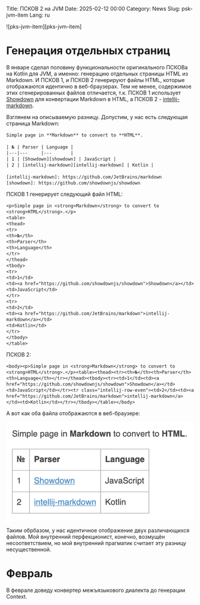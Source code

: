 Title: ПСКОВ 2 на JVM
Date: 2025-02-12 00:00
Category: News
Slug: psk-jvm-item
Lang: ru

![pks-jvm-item][pks-jvm-item]

# Генерация отдельных страниц

В январе сделал половину функциональности оригинального ПСКОВа на Kotlin для JVM,
а именно: генерацию отдельных страницы HTML из Markdown.
И ПСКОВ 1, и ПСКОВ 2 генерируют файлы HTML, которые отображаются идентично
в веб-браузерах. Тем не менее, содержимое этих сгенерированных файлов отличается,
т.к. ПСКОВ 1 использует [Showdown][showdown] для конвертации Markdown в HTML,
а ПСКОВ 2 - [intellij-markdown][intellij-markdown].

Взглянем на описываемую разницу. Допустим, у нас есть следующая страница Markdown:

```
Simple page in **Markdown** to convert to **HTML**.

| № | Parser | Language |
|---|---     |---       |
| 1 | [Showdown][showdown] | JavaScript |
| 2 | [intellij-markdown][intellij-markdown] | Kotlin |

[intellij-markdown]: https://github.com/JetBrains/markdown
[showdown]: https://github.com/showdownjs/showdown
```

ПСКОВ 1 генерирует следующий файл HTML:

```
<p>Simple page in <strong>Markdown</strong> to convert to <strong>HTML</strong>.</p>
<table>
<thead>
<tr>
<th>№</th>
<th>Parser</th>
<th>Language</th>
</tr>
</thead>
<tbody>
<tr>
<td>1</td>
<td><a href="https://github.com/showdownjs/showdown">Showdown</a></td>
<td>JavaScript</td>
</tr>
<tr>
<td>2</td>
<td><a href="https://github.com/JetBrains/markdown">intellij-markdown</a></td>
<td>Kotlin</td>
</tr>
</tbody>
</table>
```


ПСКОВ 2:

```
<body><p>Simple page in <strong>Markdown</strong> to convert to <strong>HTML</strong>.</p><table><thead><tr><th>№</th><th>Parser</th><th>Language</th></tr></thead><tbody><tr><td>1</td><td><a href="https://github.com/showdownjs/showdown">Showdown</a></td><td>JavaScript</td></tr><tr class="intellij-row-even"><td>2</td><td><a href="https://github.com/JetBrains/markdown">intellij-markdown</a></td><td>Kotlin</td></tr></tbody></table></body>
```

А вот как оба файла отображаются в веб-браузере:

![result][result]

Таким обрбазом, у нас идентичное отображение двух различающихся файлов.
Мой внутренний перфекционист, конечно, возмущён несоответствием, но мой
внутренний прагматик считает эту разницу несущественной.

# Февраль

В феврале доведу конвертер межъязыкового диалекта до генерации Context.

[intellij-markdown]: https://github.com/JetBrains/markdown
[result]: ../../images/2025_psk-jvm-item_result.png
[showdown]: https://github.com/showdownjs/showdown
